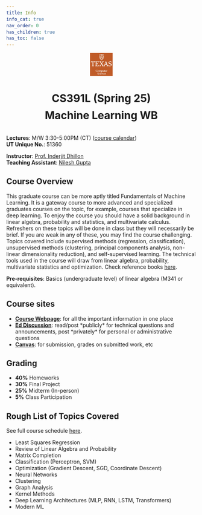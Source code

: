 ```yaml
---
title: Info
info_cat: true
nav_order: 0
has_children: true
has_toc: false
---
```

<center>
<div style="margin-bottom:1.5em">
<img src="/assets/images/utcslogo2.jpg" width="12%">
<!-- <img src="assets/images/utcslogo.png" width="50%"> -->
<!-- <img src="/assets/images/790-placeholder.png" width="12%"> -->
</div>

<!-- <img src="/assets/images/790-txt.png" width="12%"> -->

<h1 style="margin-bottom:-1em">CS391L (Spring 25)</h1>
<h1 style="margin-bottom:-1em">Machine Learning WB</h1>

<!-- <h1 >(draft site; unofficial)</h1> -->
</center>

<br><br>

**Lectures**: M/W 3:30-5:00PM (CT) ([course calendar](/info/calendar/#course-calendar)) <br>
**UT Unique No.**: 51360 <br>

**Instructor**: [Prof. Inderjit Dhillon](/info/staff/#instructor) <br>
**Teaching Assistant**: [Nilesh Gupta](/info/staff/#teaching-assistant) <br>


## Course Overview

This graduate course can be more aptly titled Fundamentals of Machine Learning. It is a gateway course to more advanced and specialized graduates courses on the topic, for example, courses that specialize in deep learning. To enjoy the course you should have a solid background in linear algebra, probability and statistics, and multivariate calculus. Refreshers on these topics will be done in class but they will necessarily be brief. If you are weak in any of these, you may find the course challenging. Topics covered include supervised methods (regression, classification), unsupervised methods (clustering, principal components analysis, non-linear dimensionality reduction), and self-supervised learning. The technical tools used in the course will draw from linear algebra, probability, multivariate statistics and optimization. Check reference books [here](/resources/books/#textbooks).

**Pre-requisites**: Basics (undergraduate level) of linear algebra (M341 or equivalent).

## Course sites
<ul>
<li> <a href="https://utcs-ml-course.github.io/"><b>Course Webpage</b></a>: for all the important information in one place </li>
<li> <a href="https://edstem.org/us/courses/71677"><b>Ed Discussion</b></a>: read/post *publicly* for technical questions and announcements, post *privately* for personal or administrative questions</li>
<li> <a href="https://utexas.instructure.com/courses/1414723"><b>Canvas</b></a>: for submission, grades on submitted work, etc </li>
</ul>

## Grading
- **40%** Homeworks
- **30%** Final Project
- **25%** Midterm (In-person)
- **5%** Class Participation


## Rough List of Topics Covered

See full course schedule [here](/info/schedule/).

- Least Squares Regression
- Review of Linear Algebra and Probability
- Matrix Completion
- Classification (Perceptron, SVM)
- Optimization (Gradient Descent, SGD, Coordinate Descent)
- Neural Networks
- Clustering
- Graph Analysis
- Kernel Methods
- Deep Learning Architectures (MLP, RNN, LSTM, Transformers)
- Modern ML
